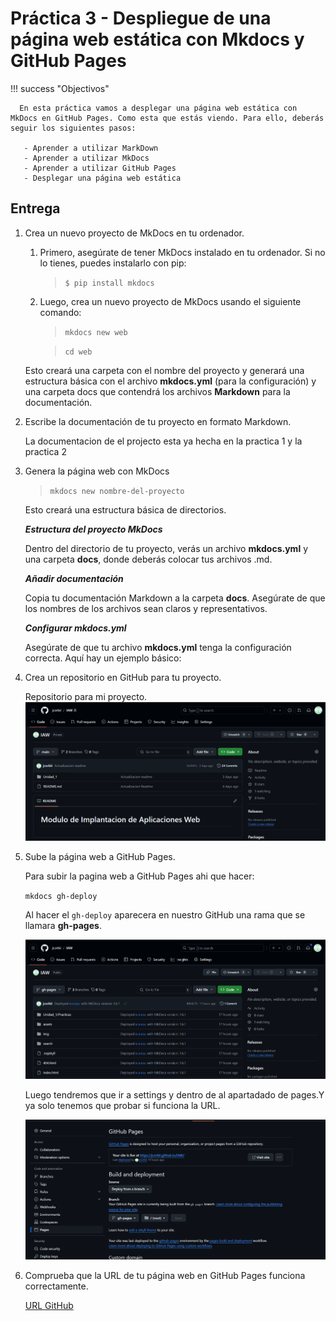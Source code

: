 # Práctica 3 - Despliegue de una página web estática con Mkdocs y GitHub Pages

!!! success "Objectivos"

      En esta práctica vamos a desplegar una página web estática con MkDocs en GitHub Pages. Como esta que estás viendo. Para ello, deberás seguir los siguientes pasos:

       - Aprender a utilizar MarkDown
       - Aprender a utilizar MkDocs
       - Aprender a utilizar GitHub Pages
       - Desplegar una página web estática

## Entrega

1. Crea un nuevo proyecto de MkDocs en tu ordenador.
      1. Primero, asegúrate de tener MkDocs instalado en tu ordenador. Si no lo tienes, puedes instalarlo con pip:
   
           > ` $ pip install mkdocs `  
  
      2. Luego, crea un nuevo proyecto de MkDocs usando el siguiente comando:

           > ` mkdocs new web `

           > ` cd web `

    Esto creará una carpeta con el nombre del proyecto y generará una estructura básica con el archivo **mkdocs.yml** (para la configuración) y una carpeta docs que contendrá los archivos **Markdown** para la documentación.

2. Escribe la documentación de tu proyecto en formato Markdown.
   
     La documentacion de el projecto esta ya hecha en la practica 1 y la practica 2

3. Genera la página web con MkDocs
   > ` mkdocs new nombre-del-proyecto `
     
     Esto creará una estructura básica de directorios.

     ***Estructura del proyecto MkDocs***

      Dentro del directorio de tu proyecto, verás un archivo **mkdocs.yml** y una carpeta **docs**, donde deberás colocar tus archivos .md.

     ***Añadir documentación***

     Copia tu documentación Markdown a la carpeta **docs**. Asegúrate de que los nombres de los archivos sean claros y representativos.

     ***Configurar mkdocs.yml*** 

     Asegúrate de que tu archivo **mkdocs.yml** tenga la configuración correcta. Aquí hay un ejemplo básico:

4. Crea un repositorio en GitHub para tu proyecto.
   
     Repositorio para mi proyecto.
     ![alt text](img/image.png)

5. Sube la página web a GitHub Pages.
     
     Para subir la pagina web a GitHub Pages ahi que hacer:
     
     ` mkdocs gh-deploy `

     Al hacer el ` gh-deploy ` aparecera en nuestro GitHub una rama que se llamara **gh-pages**.

     ![alt text](img/image-2.png)

     Luego tendremos que ir a settings y dentro de al apartadado de pages.Y ya solo tenemos que probar si funciona la URL.

     ![alt text](img/image-1.png)


6. Comprueba que la URL de tu página web en GitHub Pages funciona correctamente.
   
     [URL GitHub](https://jcorbii.github.io/IAW/)
   
